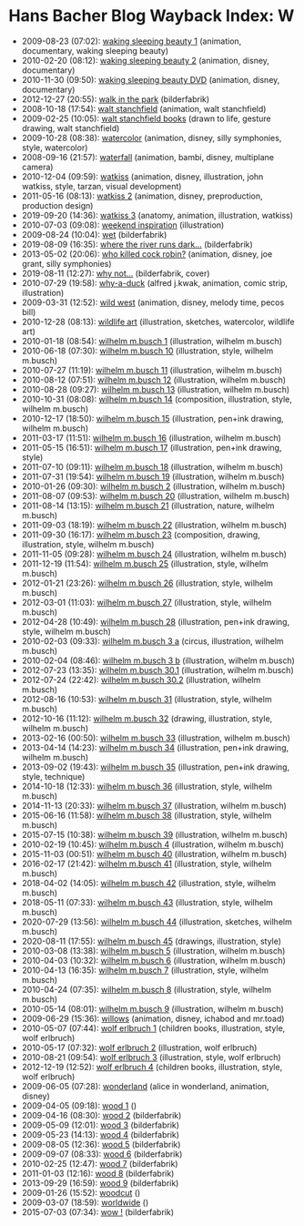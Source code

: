 # Hans Bacher Blog Wayback Index: W

* 2009-08-23 (07:02): [waking sleeping beauty 1](https://web.archive.org/web/https://one1more2time3.wordpress.com/2009/08/23/waking-sleeping-beauty/) (animation, documentary, waking sleeping beauty)
* 2010-02-20 (08:12): [waking sleeping beauty 2](https://web.archive.org/web/https://one1more2time3.wordpress.com/2010/02/20/waking-sleeping-beauty-2/) (animation, disney, documentary)
* 2010-11-30 (09:50): [waking sleeping beauty DVD](https://web.archive.org/web/https://one1more2time3.wordpress.com/2010/11/30/waking-sleeping-beauty-dvd/) (animation, disney, documentary)
* 2012-12-27 (20:55): [walk in the park](https://web.archive.org/web/https://one1more2time3.wordpress.com/2012/12/27/walk-in-the-park/) (bilderfabrik)
* 2008-10-18 (17:54): [walt stanchfield](https://web.archive.org/web/https://one1more2time3.wordpress.com/2008/10/18/walt-stanchfield/) (animation, walt stanchfield)
* 2009-02-25 (10:05): [walt stanchfield books](https://web.archive.org/web/https://one1more2time3.wordpress.com/2009/02/25/walt-stanchfield-books/) (drawn to life, gesture drawing, walt stanchfield)
* 2009-10-28 (08:38): [watercolor](https://web.archive.org/web/https://one1more2time3.wordpress.com/2009/10/28/watercolor/) (animation, disney, silly symphonies, style, watercolor)
* 2008-09-16 (21:57): [waterfall](https://web.archive.org/web/https://one1more2time3.wordpress.com/2008/09/16/waterfall/) (animation, bambi, disney, multiplane camera)
* 2010-12-04 (09:59): [watkiss](https://web.archive.org/web/https://one1more2time3.wordpress.com/2010/12/04/watkiss/) (animation, disney, illustration, john watkiss, style, tarzan, visual development)
* 2011-05-16 (08:13): [watkiss 2](https://web.archive.org/web/https://one1more2time3.wordpress.com/2011/05/16/watkiss-2/) (animation, disney, preproduction, production design)
* 2019-09-20 (14:36): [watkiss 3](https://web.archive.org/web/https://one1more2time3.wordpress.com/2019/09/20/watkiss-3/) (anatomy, animation, illustration, watkiss)
* 2010-07-03 (09:08): [weekend inspiration](https://web.archive.org/web/https://one1more2time3.wordpress.com/2010/07/03/weekend-inspiration-4/) (illustration)
* 2009-08-24 (10:04): [wet](https://web.archive.org/web/https://one1more2time3.wordpress.com/2009/08/24/wet/) (bilderfabrik)
* 2019-08-09 (16:35): [where the river runs dark…](https://web.archive.org/web/https://one1more2time3.wordpress.com/2019/08/09/where-the-river-runs-dark/) (bilderfabrik)
* 2013-05-02 (20:06): [who killed cock robin?](https://web.archive.org/web/https://one1more2time3.wordpress.com/2013/05/02/who-killed-cock-robin/) (animation, disney, joe grant, silly symphonies)
* 2019-08-11 (12:27): [why not…](https://web.archive.org/web/https://one1more2time3.wordpress.com/2019/08/11/why-not/) (bilderfabrik, cover)
* 2010-07-29 (19:58): [why-a-duck](https://web.archive.org/web/https://one1more2time3.wordpress.com/2010/07/29/why-a-duck/) (alfred j.kwak, animation, comic strip, illustration)
* 2009-03-31 (12:52): [wild west](https://web.archive.org/web/https://one1more2time3.wordpress.com/2009/03/31/wild-west/) (animation, disney, melody time, pecos bill)
* 2010-12-28 (08:13): [wildlife art](https://web.archive.org/web/https://one1more2time3.wordpress.com/2010/12/28/wildlife-art/) (illustration, sketches, watercolor, wildlife art)
* 2010-01-18 (08:54): [wilhelm m.busch 1](https://web.archive.org/web/https://one1more2time3.wordpress.com/2010/01/18/wilhelm-m-busch-1/) (illustration, wilhelm m.busch)
* 2010-06-18 (07:30): [wilhelm m.busch 10](https://web.archive.org/web/https://one1more2time3.wordpress.com/2010/06/18/wilhelm-m-busch-10/) (illustration, style, wilhelm m.busch)
* 2010-07-27 (11:19): [wilhelm m.busch 11](https://web.archive.org/web/https://one1more2time3.wordpress.com/2010/07/27/wilhelm-m-busch-11/) (illustration, wilhelm m.busch)
* 2010-08-12 (07:51): [wilhelm m.busch 12](https://web.archive.org/web/https://one1more2time3.wordpress.com/2010/08/12/wilhelm-m-busch-12/) (illustration, wilhelm m.busch)
* 2010-08-28 (09:27): [wilhelm m.busch 13](https://web.archive.org/web/https://one1more2time3.wordpress.com/2010/08/28/wilhelm-m-busch-13/) (illustration, wilhelm m.busch)
* 2010-10-31 (08:08): [wilhelm m.busch 14](https://web.archive.org/web/https://one1more2time3.wordpress.com/2010/10/31/wilhelm-m-busch-14/) (composition, illustration, style, wilhelm m.busch)
* 2010-12-17 (18:50): [wilhelm m.busch 15](https://web.archive.org/web/https://one1more2time3.wordpress.com/2010/12/17/wilhelm-m-busch-15/) (illustration, pen+ink drawing, wilhelm m.busch)
* 2011-03-17 (11:51): [wilhelm m.busch 16](https://web.archive.org/web/https://one1more2time3.wordpress.com/2011/03/17/wilhelm-m-busch-16/) (illustration, wilhelm m.busch)
* 2011-05-15 (16:51): [wilhelm m.busch 17](https://web.archive.org/web/https://one1more2time3.wordpress.com/2011/05/15/wilhelm-m-busch-17/) (illustration, pen+ink drawing, style)
* 2011-07-10 (09:11): [wilhelm m.busch 18](https://web.archive.org/web/https://one1more2time3.wordpress.com/2011/07/10/wilhelm-m-busch-18/) (illustration, wilhelm m.busch)
* 2011-07-31 (19:54): [wilhelm m.busch 19](https://web.archive.org/web/https://one1more2time3.wordpress.com/2011/07/31/wilhelm-m-busch-19/) (illustration, wilhelm m.busch)
* 2010-01-26 (09:30): [wilhelm m.busch 2](https://web.archive.org/web/https://one1more2time3.wordpress.com/2010/01/26/wilhelm-m-busch-2/) (illustration, wilhelm m.busch)
* 2011-08-07 (09:53): [wilhelm m.busch 20](https://web.archive.org/web/https://one1more2time3.wordpress.com/2011/08/07/wilhelm-m-busch-20/) (illustration, wilhelm m.busch)
* 2011-08-14 (13:15): [wilhelm m.busch 21](https://web.archive.org/web/https://one1more2time3.wordpress.com/2011/08/14/wilhelm-m-busch-21/) (illustration, nature, wilhelm m.busch)
* 2011-09-03 (18:19): [wilhelm m.busch 22](https://web.archive.org/web/https://one1more2time3.wordpress.com/2011/09/03/wilhelm-m-busch-22/) (illustration, wilhelm m.busch)
* 2011-09-30 (16:17): [wilhelm m.busch 23](https://web.archive.org/web/https://one1more2time3.wordpress.com/2011/09/30/wilhelm-m-busch-23/) (composition, drawing, illustration, style, wilhelm m.busch)
* 2011-11-05 (09:28): [wilhelm m.busch 24](https://web.archive.org/web/https://one1more2time3.wordpress.com/2011/11/05/wilhelm-m-busch-24/) (illustration, wilhelm m.busch)
* 2011-12-19 (11:54): [wilhelm m.busch 25](https://web.archive.org/web/https://one1more2time3.wordpress.com/2011/12/19/wilhelm-m-busch-25-2/) (illustration, style, wilhelm m.busch)
* 2012-01-21 (23:26): [wilhelm m.busch 26](https://web.archive.org/web/https://one1more2time3.wordpress.com/2012/01/21/wilhelm-m-busch-26/) (illustration, style, wilhelm m.busch)
* 2012-03-01 (11:03): [wilhelm m.busch 27](https://web.archive.org/web/https://one1more2time3.wordpress.com/2012/03/01/wilhelm-m-busch-27/) (illustration, style, wilhelm m.busch)
* 2012-04-28 (10:49): [wilhelm m.busch 28](https://web.archive.org/web/https://one1more2time3.wordpress.com/2012/04/28/wilhelm-m-busch-28/) (illustration, pen+ink drawing, style, wilhelm m.busch)
* 2010-02-03 (09:33): [wilhelm m.busch 3 a](https://web.archive.org/web/https://one1more2time3.wordpress.com/2010/02/03/wilhelm-m-busch-3-a/) (circus, illustration, wilhelm m.busch)
* 2010-02-04 (08:46): [wilhelm m.busch 3 b](https://web.archive.org/web/https://one1more2time3.wordpress.com/2010/02/04/wilhelm-m-busch-3-b/) (illustration, wilhelm m.busch)
* 2012-07-23 (13:35): [wilhelm m.busch 30.1](https://web.archive.org/web/https://one1more2time3.wordpress.com/2012/07/23/wilhelm-m-busch-30-1/) (illustration, wilhelm m.busch)
* 2012-07-24 (22:42): [wilhelm m.busch 30.2](https://web.archive.org/web/https://one1more2time3.wordpress.com/2012/07/24/wilhelm-m-busch-30-2/) (illustration, wilhelm m.busch)
* 2012-08-16 (10:53): [wilhelm m.busch 31](https://web.archive.org/web/https://one1more2time3.wordpress.com/2012/08/16/wilhelm-m-busch-31/) (illustration, style, wilhelm m.busch)
* 2012-10-16 (11:12): [wilhelm m.busch 32](https://web.archive.org/web/https://one1more2time3.wordpress.com/2012/10/16/wilhelm-m-busch-32/) (drawing, illustration, style, wilhelm m.busch)
* 2013-02-16 (00:50): [wilhelm m.busch 33](https://web.archive.org/web/https://one1more2time3.wordpress.com/2013/02/16/wilhelm-m-busch/) (illustration, wilhelm m.busch)
* 2013-04-14 (14:23): [wilhelm m.busch 34](https://web.archive.org/web/https://one1more2time3.wordpress.com/2013/04/14/wilhelm-m-busch-34/) (illustration, pen+ink drawing, wilhelm m.busch)
* 2013-09-02 (19:43): [wilhelm m.busch 35](https://web.archive.org/web/https://one1more2time3.wordpress.com/2013/09/02/wilhelm-m-busch-35/) (illustration, pen+ink drawing, style, technique)
* 2014-10-18 (12:33): [wilhelm m.busch 36](https://web.archive.org/web/https://one1more2time3.wordpress.com/2014/10/18/wilhelm-m-busch-36/) (illustration, style, wilhelm m.busch)
* 2014-11-13 (20:33): [wilhelm m.busch 37](https://web.archive.org/web/https://one1more2time3.wordpress.com/2014/11/13/wilhelm-m-busch-37/) (illustration, wilhelm m.busch)
* 2015-06-16 (11:58): [wilhelm m.busch 38](https://web.archive.org/web/https://one1more2time3.wordpress.com/2015/06/16/wilhelm-m-busch-38/) (illustration, style, wilhelm m.busch)
* 2015-07-15 (10:38): [wilhelm m.busch 39](https://web.archive.org/web/https://one1more2time3.wordpress.com/2015/07/15/wilhelm-m-busch-39/) (illustration, wilhelm m.busch)
* 2010-02-19 (10:45): [wilhelm m.busch 4](https://web.archive.org/web/https://one1more2time3.wordpress.com/2010/02/19/wilhelm-m-busch-4/) (illustration, wilhelm m.busch)
* 2015-11-03 (00:51): [wilhelm m.busch 40](https://web.archive.org/web/https://one1more2time3.wordpress.com/2015/11/03/wilhelm-m-busch-40/) (illustration, wilhelm m.busch)
* 2016-02-17 (21:42): [wilhelm m.busch 41](https://web.archive.org/web/https://one1more2time3.wordpress.com/2016/02/17/wilhelm-m-busch-41/) (illustration, style, wilhelm m.busch)
* 2018-04-02 (14:05): [wilhelm m.busch 42](https://web.archive.org/web/https://one1more2time3.wordpress.com/2018/04/02/wilhelm-m-busch-42/) (illustration, style, wilhelm m.busch)
* 2018-05-11 (07:33): [wilhelm m.busch 43](https://web.archive.org/web/https://one1more2time3.wordpress.com/2018/05/11/wilhelm-m-busch-43/) (illustration, style, wilhelm m.busch)
* 2020-07-29 (13:56): [wilhelm m.busch 44](https://web.archive.org/web/https://one1more2time3.wordpress.com/2020/07/29/wilhelm-m-busch-44/) (illustration, sketches, wilhelm m.busch)
* 2020-08-11 (17:55): [wilhelm m.busch 45](https://web.archive.org/web/https://one1more2time3.wordpress.com/2020/08/11/wilhelm-m-busch-45/) (drawings, illustration, style)
* 2010-03-08 (13:38): [wilhelm m.busch 5](https://web.archive.org/web/https://one1more2time3.wordpress.com/2010/03/08/wilhelm-m-busch-5/) (illustration, wilhelm m.busch)
* 2010-04-03 (10:32): [wilhelm m.busch 6](https://web.archive.org/web/https://one1more2time3.wordpress.com/2010/04/03/wilhelm-m-busch-6/) (illustration, wilhelm m.busch)
* 2010-04-13 (16:35): [wilhelm m.busch 7](https://web.archive.org/web/https://one1more2time3.wordpress.com/2010/04/13/wilhelm-m-busch-7/) (illustration, style, wilhelm m.busch)
* 2010-04-24 (07:35): [wilhelm m.busch 8](https://web.archive.org/web/https://one1more2time3.wordpress.com/2010/04/24/wilhelm-m-busch-8/) (illustration, style, wilhelm m.busch)
* 2010-05-14 (08:01): [wilhelm m.busch 9](https://web.archive.org/web/https://one1more2time3.wordpress.com/2010/05/14/wilhelm-m-busch-9/) (illustration, wilhelm m.busch)
* 2009-06-29 (15:36): [willows](https://web.archive.org/web/https://one1more2time3.wordpress.com/2009/06/29/willows/) (animation, disney, ichabod and mr.toad)
* 2010-05-07 (07:44): [wolf erlbruch 1](https://web.archive.org/web/https://one1more2time3.wordpress.com/2010/05/07/wolf-erlbruch-1/) (children books, illustration, style, wolf erlbruch)
* 2010-05-17 (07:32): [wolf erlbruch 2](https://web.archive.org/web/https://one1more2time3.wordpress.com/2010/05/17/wolf-erlbruch-2/) (illustration, wolf erlbruch)
* 2010-08-21 (09:54): [wolf erlbruch 3](https://web.archive.org/web/https://one1more2time3.wordpress.com/2010/08/21/wolf-erlbruch-3/) (illustration, style, wolf erlbruch)
* 2012-12-19 (12:52): [wolf erlbruch 4](https://web.archive.org/web/https://one1more2time3.wordpress.com/2012/12/19/wolf-erlbruch-4/) (children books, illustration, style, wolf erlbruch)
* 2009-06-05 (07:28): [wonderland](https://web.archive.org/web/https://one1more2time3.wordpress.com/2009/06/05/wonderland/) (alice in wonderland, animation, disney)
* 2009-04-05 (09:18): [wood 1](https://web.archive.org/web/https://one1more2time3.wordpress.com/2009/04/05/wood-1/) ()
* 2009-04-16 (08:30): [wood 2](https://web.archive.org/web/https://one1more2time3.wordpress.com/2009/04/16/wood-2/) (bilderfabrik)
* 2009-05-09 (12:01): [wood 3](https://web.archive.org/web/https://one1more2time3.wordpress.com/2009/05/09/wood-3-2/) (bilderfabrik)
* 2009-05-23 (14:13): [wood 4](https://web.archive.org/web/https://one1more2time3.wordpress.com/2009/05/23/wood-4/) (bilderfabrik)
* 2009-08-05 (12:36): [wood 5](https://web.archive.org/web/https://one1more2time3.wordpress.com/2009/08/05/wood-5/) (bilderfabrik)
* 2009-09-07 (08:33): [wood 6](https://web.archive.org/web/https://one1more2time3.wordpress.com/2009/09/07/wood-6/) (bilderfabrik)
* 2010-02-25 (12:47): [wood 7](https://web.archive.org/web/https://one1more2time3.wordpress.com/2010/02/25/wood-7/) (bilderfabrik)
* 2011-01-03 (12:16): [wood 8](https://web.archive.org/web/https://one1more2time3.wordpress.com/2011/01/03/wood-8/) (bilderfabrik)
* 2013-09-29 (16:59): [wood 9](https://web.archive.org/web/https://one1more2time3.wordpress.com/2013/09/29/wood-9/) (bilderfabrik)
* 2009-01-26 (15:52): [woodcut](https://web.archive.org/web/https://one1more2time3.wordpress.com/2009/01/26/woodcut/) ()
* 2009-03-07 (18:59): [worldwide](https://web.archive.org/web/https://one1more2time3.wordpress.com/2009/03/07/worldwide/) ()
* 2015-07-03 (07:34): [wow !](https://web.archive.org/web/https://one1more2time3.wordpress.com/2015/07/03/wow/) (bilderfabrik)